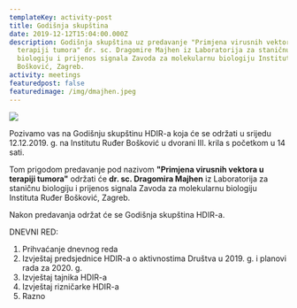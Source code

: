 ```yaml
---
templateKey: activity-post
title: Godišnja skupština
date: 2019-12-12T15:04:00.000Z
description: Godišnja skupština uz predavanje "Primjena virusnih vektora u
  terapiji tumora" dr. sc. Dragomire Majhen iz Laboratorija za staničnu
  biologiju i prijenos signala Zavoda za molekularnu biologiju Instituta Ruđer
  Bošković, Zagreb.
activity: meetings
featuredpost: false
featuredimage: /img/dmajhen.jpeg
---
```

![](/img/dmajhen.jpeg)

Pozivamo vas na Godišnju skupštinu HDIR-a koja će se održati u srijedu 12.12.2019. g. na Institutu Ruđer Bošković u dvorani III. krila s početkom u 14 sati.

Tom prigodom predavanje pod nazivom **"Primjena virusnih vektora u terapiji tumora"** održati će **dr. sc. Dragomira Majhen** iz Laboratorija za staničnu biologiju i prijenos signala Zavoda za molekularnu biologiju Instituta Ruđer Bošković, Zagreb.

Nakon predavanja održat će se Godišnja skupština HDIR-a.

DNEVNI RED:

1. Prihvaćanje dnevnog reda
2. Izvještaj predsjednice HDIR-a o aktivnostima Društva u 2019. g. i planovi rada za 2020. g.
3. Izvještaj tajnika HDIR-a
4. Izvještaj rizničarke HDIR-a
5. Razno